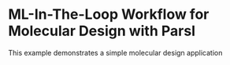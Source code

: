 # ML-In-The-Loop Workflow for Molecular Design with Parsl

This example demonstrates a simple molecular design application 